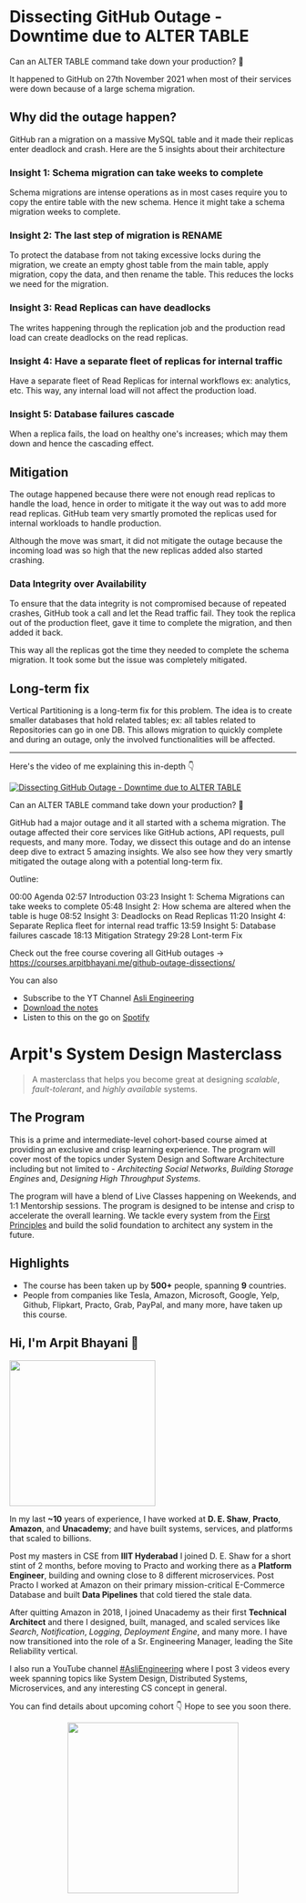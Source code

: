 Dissecting GitHub Outage - Downtime due to ALTER TABLE
===


Can an ALTER TABLE command take down your production? 🤯

It happened to GitHub on 27th November 2021 when most of their services were down because of a large schema migration.

## Why did the outage happen?

GitHub ran a migration on a massive MySQL table and it made their replicas enter deadlock and crash. Here are the 5 insights about their architecture

### Insight 1: Schema migration can take weeks to complete

Schema migrations are intense operations as in most cases require you to copy the entire table with the new schema. Hence it might take a schema migration weeks to complete.

### Insight 2: The last step of migration is RENAME

To protect the database from not taking excessive locks during the migration, we create an empty ghost table from the main table, apply migration, copy the data, and then rename the table. This reduces the locks we need for the migration.

### Insight 3: Read Replicas can have deadlocks

The writes happening through the replication job and the production read load can create deadlocks on the read replicas.

### Insight 4: Have a separate fleet of replicas for internal traffic

Have a separate fleet of Read Replicas for internal workflows ex: analytics, etc. This way, any internal load will not affect the production load.

### Insight 5: Database failures cascade

When a replica fails, the load on healthy one's increases; which may them down and hence the cascading effect.

## Mitigation

The outage happened because there were not enough read replicas to handle the load, hence in order to mitigate it the way out was to add more read replicas. GitHub team very smartly promoted the replicas used for internal workloads to handle production.

Although the move was smart, it did not mitigate the outage because the incoming load was so high that the new replicas added also started crashing.

### Data Integrity over Availability

To ensure that the data integrity is not compromised because of repeated crashes, GitHub took a call and let the Read traffic fail. They took the replica out of the production fleet, gave it time to complete the migration, and then added it back.

This way all the replicas got the time they needed to complete the schema migration. It took some but the issue was completely mitigated.

## Long-term fix

Vertical Partitioning is a long-term fix for this problem. The idea is to create smaller databases that hold related tables; ex: all tables related to Repositories can go in one DB. This allows migration to quickly complete and during an outage, only the involved functionalities will be affected.
<hr />


<p>Here's the video of me explaining this in-depth 👇‍</p>

[![Dissecting GitHub Outage - Downtime due to ALTER TABLE](https://i.ytimg.com/vi/82Xywy74kfE/mqdefault.jpg)](https://www.youtube.com/watch?v=82Xywy74kfE)

Can an ALTER TABLE command take down your production? 🤯

GitHub had a major outage and it all started with a schema migration. The outage affected their core services like GitHub actions, API requests, pull requests, and many more. Today, we dissect this outage and do an intense deep dive to extract 5 amazing insights. We also see how they very smartly mitigated the outage along with a potential long-term fix. 

Outline:

00:00 Agenda
02:57 Introduction
03:23 Insight 1: Schema Migrations can take weeks to complete
05:48 Insight 2: How schema are altered when the table is huge
08:52 Insight 3: Deadlocks on Read Replicas
11:20 Insight 4: Separate Replica fleet for internal read traffic
13:59 Insight 5: Database failures cascade
18:13 Mitigation Strategy
29:28 Lont-term Fix

Check out the free course covering all GitHub outages →  https://courses.arpitbhayani.me/github-outage-dissections/

You can also
 - Subscribe to the YT Channel [Asli Engineering](https://youtube.com/c/ArpitBhayani)
 - [Download the notes](https://drive.google.com/file/d/14jdP8o2wFZYL0iFtsCbqKr3jEX0QstaY/view?usp=sharing)
 - Listen to this on the go on [Spotify](https://open.spotify.com/show/7qMoamm2iZQrsPVm6IQLoD)

# Arpit's System Design Masterclass

> A masterclass that helps you become great at designing _scalable_, _fault-tolerant_, and _highly available_ systems.

## The Program

This is a prime and intermediate-level cohort-based course aimed at providing an exclusive and crisp learning experience. The program will cover most of the topics under System Design and Software Architecture including but not limited to - _Architecting Social Networks_, _Building Storage Engines_ and, _Designing High Throughput Systems_.

The program will have a blend of Live Classes happening on Weekends, and 1:1 Mentorship sessions. The program is designed to be intense and crisp to accelerate the overall learning. We tackle every system from the [First Principles](https://en.wikipedia.org/wiki/First_principle) and build the solid foundation to architect any system in the future.


## Highlights

 - The course has been taken up by __500+__ people, spanning __9__ countries.
 - People from companies like Tesla, Amazon, Microsoft, Google, Yelp, Github, Flipkart, Practo, Grab, PayPal, and many more, have taken up this course.


## Hi, I'm Arpit Bhayani 👋

<img width="256px" src="https://arpitbhayani.me/static/img/arpit.jpg" />

In my last **~10** years of experience, I have worked at **D. E. Shaw**, **Practo**, **Amazon**, and **Unacademy**; and have built systems, services, and platforms that scaled to billions.

Post my masters in CSE from **IIIT Hyderabad** I joined D. E. Shaw for a short stint of 2 months, before moving to Practo and working there as a **Platform Engineer**, building and owning close to 8 different microservices. Post Practo I worked at Amazon on their primary mission-critical E-Commerce Database and built **Data Pipelines** that cold tiered the stale data.

After quitting Amazon in 2018, I joined Unacademy as their first **Technical Architect** and there I designed, built, managed, and scaled services like _Search_, _Notification_, _Logging_, _Deployment Engine_, and many more. I have now transitioned into the role of a Sr. Engineering Manager, leading the Site Reliability vertical.

I also run a YouTube channel [#AsliEngineering](https://www.youtube.com/c/ArpitBhayani) where I post 3 videos every week spanning topics like System Design, Distributed Systems, Microservices, and any interesting CS concept in general.

You can find details about upcoming cohort 👇‍ Hope to see you soon there.

<center>
<a target="_blank" href="https://arpitbhayani.me/masterclass">
<img src="https://user-images.githubusercontent.com/4745789/137859181-d4499cf4-ce65-4466-8b88-a078ece0f081.PNG" width="300px" />
</a>
</center>